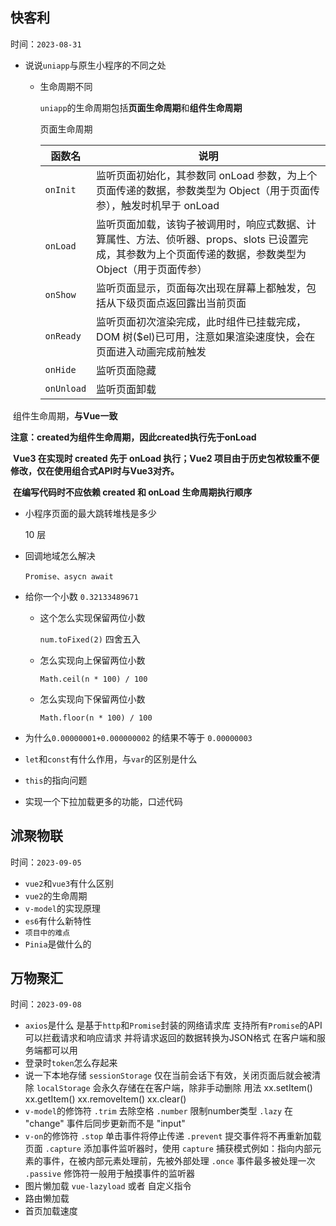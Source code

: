 ## 快客利

时间：`2023-08-31`

* 说说`uniapp`与原生小程序的不同之处

  * 生命周期不同

    `uniapp`的生命周期包括**页面生命周期**和**组件生命周期**

    页面生命周期
    
    | 函数名     | 说明                                                         |
    | ---------- | ------------------------------------------------------------ |
    | `onInit`   | 监听页面初始化，其参数同 onLoad 参数，为上个页面传递的数据，参数类型为 Object（用于页面传参），触发时机早于 onLoad |
    | `onLoad`   | 监听页面加载，该钩子被调用时，响应式数据、计算属性、方法、侦听器、props、slots 已设置完成，其参数为上个页面传递的数据，参数类型为 Object（用于页面传参） |
    | `onShow`   | 监听页面显示，页面每次出现在屏幕上都触发，包括从下级页面点返回露出当前页面 |
    | `onReady`  | 监听页面初次渲染完成，此时组件已挂载完成，DOM 树($el)已可用，注意如果渲染速度快，会在页面进入动画完成前触发 |
    | `onHide`   | 监听页面隐藏                                                 |
    | `onUnload` | 监听页面卸载                                                 |

​    		  组件生命周期，**与Vue一致**

​			 **注意：created为组件生命周期，因此created执行先于onLoad**

​			**Vue3 在实现时 created 先于 onLoad 执行；Vue2 项目由于历史包袱较重不便修改，仅在使用组合式API时与Vue3对齐。**


​			**在编写代码时不应依赖 created 和 onLoad 生命周期执行顺序**

* 小程序页面的最大跳转堆栈是多少

  10 层

* 回调地域怎么解决

  `Promise、asycn await`

* 给你一个小数 `0.32133489671`
  * 这个怎么实现保留两位小数

    `num.toFixed(2)` 四舍五入

  * 怎么实现向上保留两位小数

    `Math.ceil(n * 100) / 100`

  * 怎么实现向下保留两位小数

    `Math.floor(n * 100) / 100`

* 为什么`0.00000001+0.000000002` 的结果不等于 `0.00000003`


* `let`和`const`有什么作用，与`var`的区别是什么

* `this`的指向问题

* 实现一个下拉加载更多的功能，口述代码

## 沭聚物联

时间：`2023-09-05`

* `vue2`和`vue3`有什么区别
* `vue2`的生命周期
* `v-model`的实现原理
* `es6`有什么新特性
* `项目中的难点`
* `Pinia`是做什么的

## 万物聚汇

时间：`2023-09-08`

* `axios`是什么
  是基于`http`和`Promise`封装的网络请求库
  支持所有`Promise`的API
  可以拦截请求和响应请求
  并将请求返回的数据转换为JSON格式
  在客户端和服务端都可以用
* 登录时`token`怎么存起来
* 说一下本地存储
  `sessionStorage` 仅在当前会话下有效，关闭页面后就会被清除
  `localStorage` 会永久存储在在客户端，除非手动删除
  用法
    xx.setItem()
    xx.getItem()
    xx.removeItem()
    xx.clear()
* `v-model`的修饰符
  `.trim` 去除空格
  `.number` 限制number类型
  `.lazy` 在 "change" 事件后同步更新而不是 "input"
* `v-on`的修饰符
  `.stop` 单击事件将停止传递
  `.prevent` 提交事件将不再重新加载页面
  `.capture` 添加事件监听器时，使用 `capture` 捕获模式例如：指向内部元素的事件，在被内部元素处理前，先被外部处理
  `.once` 事件最多被处理一次
  `.passive` 修饰符一般用于触摸事件的监听器
* 图片懒加载
  `vue-lazyload` 或者 自定义指令
* 路由懒加载
* 首页加载速度
